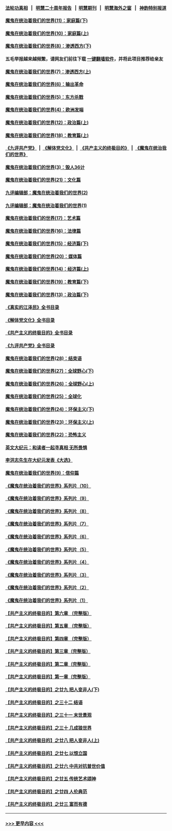 #### [法轮功真相](https://github.com/gfw-breaker/truth/blob/master/README.md?t=0) &nbsp;&nbsp;|&nbsp;&nbsp; [明慧二十周年报告](https://github.com/gfw-breaker/mh-reports/blob/master/README.md?t=0) &nbsp;&nbsp;|&nbsp;&nbsp;[明慧期刊](https://github.com/gfw-breaker/mh-qikan) &nbsp;&nbsp;|&nbsp;&nbsp; [明慧海外之窗](https://github.com/gfw-breaker/mh-news/blob/master/README.md?t=0) &nbsp;&nbsp;|&nbsp;&nbsp; [神韵特别报道](https://github.com/gfw-breaker/mh-news/blob/master/shenyun.md?t=0)
#### [魔鬼在统治着我们的世界(11)：家庭篇(下)](../pages/nsc422/n10440961.md?t=11252050) 
#### [魔鬼在统治着我们的世界(10)：家庭篇(上)](../pages/nsc422/n10435448.md?t=11252050) 
#### [魔鬼在统治着我们的世界(8)：渗透西方(下)](../pages/nsc422/n10429603.md?t=11252050) 
#### 五毛举报越来越频繁，请网友们前往下载 [一键翻墙软件](https://github.com/gfw-breaker/ssr-accounts)，并将此项目推荐给亲友
#### [魔鬼在统治着我们的世界(7)：渗透西方(上)](../pages/nsc422/n10426013.md?t=11252050) 
#### [魔鬼在统治着我们的世界(6)：输出革命](../pages/nsc422/n10421536.md?t=11252050) 
#### [魔鬼在统治着我们的世界(5)：东方杀戮](../pages/nsc422/n10417707.md?t=11252050) 
#### [魔鬼在统治着我们的世界(4)：欧洲发端](../pages/nsc422/n10414890.md?t=11252050) 
#### [魔鬼在统治着我们的世界(12)：政治篇(上)](../pages/nsc422/n10444576.md?t=11252050) 
#### [魔鬼在统治着我们的世界(18)：教育篇(上)](../pages/nsc422/n10526970.md?t=11252050) 
#### [《九评共产党》](https://github.com/begood0513/9ping.md/blob/master/README.md) &nbsp;|&nbsp; [《解体党文化》](../../../../jtdwh.md/blob/master/README.md)  &nbsp;|&nbsp; [《共产主义的终极目的》](../../../../gczydzjmd.md/blob/master/README.md) &nbsp;|&nbsp; [《魔鬼在统治我们的世界》](../../../../mgztzwmdsj.md/blob/master/README.md) 
#### [魔鬼在统治着我们的世界(3)：毁人36计](../pages/nsc422/n10411583.md?t=11252050) 
#### [魔鬼在统治着我们的世界(21)：文化篇](../pages/nsc422/n10597706.md?t=11252050) 
#### [九评编辑部：魔鬼在统治着我们的世界(2)](../pages/nsc422/n10410036.md?t=11252050) 
#### [九评编辑部：魔鬼在统治着我们的世界(1)](../pages/nsc422/n10406825.md?t=11252050) 
#### [魔鬼在统治着我们的世界(17)：艺术篇](../pages/nsc422/n10499093.md?t=11252050) 
#### [魔鬼在统治着我们的世界(16)：法律篇](../pages/nsc422/n10485969.md?t=11252050) 
#### [魔鬼在统治着我们的世界(15)：经济篇(下)](../pages/nsc422/n10469975.md?t=11252050) 
#### [魔鬼在统治着我们的世界(20)：媒体篇](../pages/nsc422/n10586579.md?t=11252050) 
#### [魔鬼在统治着我们的世界(14)：经济篇(上)](../pages/nsc422/n10457370.md?t=11252050) 
#### [魔鬼在统治着我们的世界(19)：教育篇(下)](../pages/nsc422/n10564808.md?t=11252050) 
#### [魔鬼在统治着我们的世界(13)：政治篇(下)](../pages/nsc422/n10448270.md?t=11252050) 
#### [《真实的江泽民》全书目录](../pages/nsc422/n13721399.md?t=11252050) 
#### [《解体党文化》全书目录](../pages/nsc422/n13721157.md?t=11252050) 
#### [《共产主义的终极目的》全书目录](../pages/nsc422/n13721048.md?t=11252050) 
#### [《九评共产党》全书目录](../pages/nsc422/n13708085.md?t=11252050) 
#### [魔鬼在统治着我们的世界(28)：结束语](../pages/nsc422/n10936246.md?t=11252050) 
#### [魔鬼在统治着我们的世界(27)：全球野心(下)](../pages/nsc422/n10928319.md?t=11252050) 
#### [魔鬼在统治着我们的世界(26)：全球野心(上)](../pages/nsc422/n10900318.md?t=11252050) 
#### [魔鬼在统治着我们的世界(25)：全球化](../pages/nsc422/n10788205.md?t=11252050) 
#### [魔鬼在统治着我们的世界(24)：环保主义(下)](../pages/nsc422/n10695307.md?t=11252050) 
#### [魔鬼在统治着我们的世界(23)：环保主义(上)](../pages/nsc422/n10688613.md?t=11252050) 
#### [魔鬼在统治着我们的世界(22)：恐怖主义](../pages/nsc422/n10614727.md?t=11252050) 
#### [英文大纪元：和读者一起寻真相 无所畏惧](../pages/nsc422/n12542027.md?t=11252050) 
#### [李洪志先生在大纪元发表《大选》](../pages/nsc422/n12534746.md?t=11252050) 
#### [魔鬼在统治着我们的世界(9)：信仰篇](../pages/nsc422/n10432159.md?t=11252050) 
#### [《魔鬼在统治着我们的世界》系列片（10）](../pages/nsc422/n12292670.md?t=11252050) 
#### [《魔鬼在统治着我们的世界》系列片（9）](../pages/nsc422/n12290859.md?t=11252050) 
#### [《魔鬼在统治着我们的世界》系列片（8）](../pages/nsc422/n12287445.md?t=11252050) 
#### [《魔鬼在统治着我们的世界》系列片（7）](../pages/nsc422/n12283425.md?t=11252050) 
#### [《魔鬼在统治着我们的世界》系列片（6）](../pages/nsc422/n12282314.md?t=11252050) 
#### [《魔鬼在统治着我们的世界》系列片（5）](../pages/nsc422/n12281419.md?t=11252050) 
#### [《魔鬼在统治着我们的世界》系列片（4）](../pages/nsc422/n12274024.md?t=11252050) 
#### [《魔鬼在统治着我们的世界》系列片（3）](../pages/nsc422/n12271322.md?t=11252050) 
#### [《魔鬼在统治着我们的世界》系列片（2）](../pages/nsc422/n12269049.md?t=11252050) 
#### [《魔鬼在统治着我们的世界》系列片（1）](../pages/nsc422/n12267575.md?t=11252050) 
#### [【共产主义的终极目的】第六章 （完整版）](../pages/nsc422/n11428913.md?t=11252050) 
#### [【共产主义的终极目的】第五章 （完整版）](../pages/nsc422/n11428912.md?t=11252050) 
#### [【共产主义的终极目的】第四章 （完整版）](../pages/nsc422/n11428907.md?t=11252050) 
#### [【共产主义的终极目的】第三章（完整版）](../pages/nsc422/n11428848.md?t=11252050) 
#### [【共产主义的终极目的】第二章（完整版）](../pages/nsc422/n11428831.md?t=11252050) 
#### [【共产主义的终极目的】第一章（完整版）](../pages/nsc422/n11417651.md?t=11252050) 
#### [【共产主义的终极目的】之廿九 把人变非人(下)](../pages/nsc422/n11344140.md?t=11252050) 
#### [【共产主义的终极目的】之三十二 结语](../pages/nsc422/n11360535.md?t=11252050) 
#### [【共产主义的终极目的】之三十一 末世景观](../pages/nsc422/n11351129.md?t=11252050) 
#### [【共产主义的终极目的】之三十 几成狼世界](../pages/nsc422/n11348280.md?t=11252050) 
#### [【共产主义的终极目的】之廿八 把人变非人(上)](../pages/nsc422/n11340492.md?t=11252050) 
#### [【共产主义的终极目的】之廿七 以恨立国](../pages/nsc422/n11336944.md?t=11252050) 
#### [【共产主义的终极目的】之廿六 中共对抗普世价值](../pages/nsc422/n11324785.md?t=11252050) 
#### [【共产主义的终极目的】之廿五 传统艺术颂神](../pages/nsc422/n11296396.md?t=11252050) 
#### [【共产主义的终极目的】之廿四 人伦典范](../pages/nsc422/n11296397.md?t=11252050) 
#### [【共产主义的终极目的】之廿三 富而有德](../pages/nsc422/n11283598.md?t=11252050) 

----
#### [ >>> 更早内容 <<< ](../indexes/nsc422-earlier.md)
